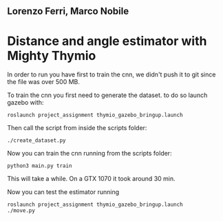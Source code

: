 ## Lorenzo Ferri, Marco Nobile

# Distance and angle estimator with Mighty Thymio

In order to run you have first to train the cnn, we didn't push it to git since the file was over 500 MB.

To train the cnn you first need to generate the dataset. to do so launch gazebo with:

    roslaunch project_assignment thymio_gazebo_bringup.launch

Then call the script from inside the scripts folder:

    ./create_dataset.py

Now you can train the cnn running from the scripts folder:

    python3 main.py train

This will take a while. On a GTX 1070 it took around 30 min.

Now you can test the estimator running

    roslaunch project_assignment thymio_gazebo_bringup.launch
    ./move.py
